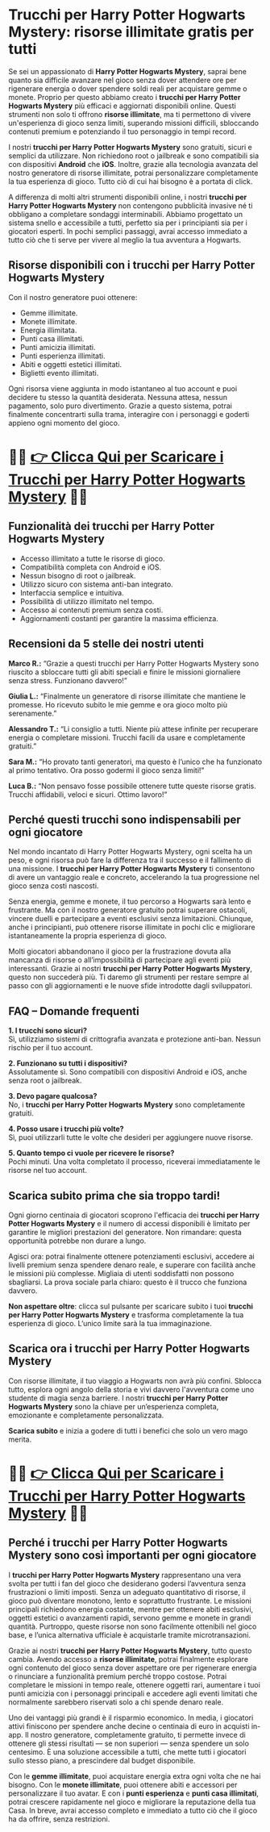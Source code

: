 <h1>Trucchi per Harry Potter Hogwarts Mystery: risorse illimitate gratis per tutti</h1>

<p>Se sei un appassionato di <strong>Harry Potter Hogwarts Mystery</strong>, saprai bene quanto sia difficile avanzare nel gioco senza dover attendere ore per rigenerare energia o dover spendere soldi reali per acquistare gemme o monete. Proprio per questo abbiamo creato i <strong>trucchi per Harry Potter Hogwarts Mystery</strong> più efficaci e aggiornati disponibili online. Questi strumenti non solo ti offrono <strong>risorse illimitate</strong>, ma ti permettono di vivere un'esperienza di gioco senza limiti, superando missioni difficili, sbloccando contenuti premium e potenziando il tuo personaggio in tempi record.</p>

<p>I nostri <strong>trucchi per Harry Potter Hogwarts Mystery</strong> sono gratuiti, sicuri e semplici da utilizzare. Non richiedono root o jailbreak e sono compatibili sia con dispositivi <strong>Android</strong> che <strong>iOS</strong>. Inoltre, grazie alla tecnologia avanzata del nostro generatore di risorse illimitate, potrai personalizzare completamente la tua esperienza di gioco. Tutto ciò di cui hai bisogno è a portata di click.</p>

<p>A differenza di molti altri strumenti disponibili online, i nostri <strong>trucchi per Harry Potter Hogwarts Mystery</strong> non contengono pubblicità invasive né ti obbligano a completare sondaggi interminabili. Abbiamo progettato un sistema snello e accessibile a tutti, perfetto sia per i principianti sia per i giocatori esperti. In pochi semplici passaggi, avrai accesso immediato a tutto ciò che ti serve per vivere al meglio la tua avventura a Hogwarts.</p>

<h2>Risorse disponibili con i trucchi per Harry Potter Hogwarts Mystery</h2>

<p>Con il nostro generatore puoi ottenere:</p>

<ul>
  <li>Gemme illimitate.</li>
  <li>Monete illimitate.</li>
  <li>Energia illimitata.</li>
  <li>Punti casa illimitati.</li>
  <li>Punti amicizia illimitati.</li>
  <li>Punti esperienza illimitati.</li>
  <li>Abiti e oggetti estetici illimitati.</li>
  <li>Biglietti evento illimitati.</li>
</ul>

<p>Ogni risorsa viene aggiunta in modo istantaneo al tuo account e puoi decidere tu stesso la quantità desiderata. Nessuna attesa, nessun pagamento, solo puro divertimento. Grazie a questo sistema, potrai finalmente concentrarti sulla trama, interagire con i personaggi e goderti appieno ogni momento del gioco.</p>

# 🔴🔴 **[👉 Clicca Qui per Scaricare i Trucchi per Harry Potter Hogwarts Mystery](https://tinyurl.com/RiccoLab)** 🔴🔴

<h2>Funzionalità dei trucchi per Harry Potter Hogwarts Mystery</h2>

<ul>
  <li>Accesso illimitato a tutte le risorse di gioco.</li>
  <li>Compatibilità completa con Android e iOS.</li>
  <li>Nessun bisogno di root o jailbreak.</li>
  <li>Utilizzo sicuro con sistema anti-ban integrato.</li>
  <li>Interfaccia semplice e intuitiva.</li>
  <li>Possibilità di utilizzo illimitato nel tempo.</li>
  <li>Accesso ai contenuti premium senza costi.</li>
  <li>Aggiornamenti costanti per garantire la massima efficienza.</li>
</ul>

<h2>Recensioni da 5 stelle dei nostri utenti</h2>

<p><strong>Marco R.:</strong> “Grazie a questi trucchi per Harry Potter Hogwarts Mystery sono riuscito a sbloccare tutti gli abiti speciali e finire le missioni giornaliere senza stress. Funzionano davvero!”</p>

<p><strong>Giulia L.:</strong> “Finalmente un generatore di risorse illimitate che mantiene le promesse. Ho ricevuto subito le mie gemme e ora gioco molto più serenamente.”</p>

<p><strong>Alessandro T.:</strong> “Li consiglio a tutti. Niente più attese infinite per recuperare energia o completare missioni. Trucchi facili da usare e completamente gratuiti.”</p>

<p><strong>Sara M.:</strong> “Ho provato tanti generatori, ma questo è l’unico che ha funzionato al primo tentativo. Ora posso godermi il gioco senza limiti!”</p>

<p><strong>Luca B.:</strong> “Non pensavo fosse possibile ottenere tutte queste risorse gratis. Trucchi affidabili, veloci e sicuri. Ottimo lavoro!”</p>

<h2>Perché questi trucchi sono indispensabili per ogni giocatore</h2>

<p>Nel mondo incantato di Harry Potter Hogwarts Mystery, ogni scelta ha un peso, e ogni risorsa può fare la differenza tra il successo e il fallimento di una missione. I <strong>trucchi per Harry Potter Hogwarts Mystery</strong> ti consentono di avere un vantaggio reale e concreto, accelerando la tua progressione nel gioco senza costi nascosti.</p>

<p>Senza energia, gemme e monete, il tuo percorso a Hogwarts sarà lento e frustrante. Ma con il nostro generatore gratuito potrai superare ostacoli, vincere duelli e partecipare a eventi esclusivi senza limitazioni. Chiunque, anche i principianti, può ottenere risorse illimitate in pochi clic e migliorare istantaneamente la propria esperienza di gioco.</p>

<p>Molti giocatori abbandonano il gioco per la frustrazione dovuta alla mancanza di risorse o all’impossibilità di partecipare agli eventi più interessanti. Grazie ai nostri <strong>trucchi per Harry Potter Hogwarts Mystery</strong>, questo non succederà più. Ti daremo gli strumenti per restare sempre al passo con gli aggiornamenti e le nuove sfide introdotte dagli sviluppatori.</p>

<h2>FAQ – Domande frequenti</h2>

<p><strong>1. I trucchi sono sicuri?</strong><br>
Sì, utilizziamo sistemi di crittografia avanzata e protezione anti-ban. Nessun rischio per il tuo account.</p>

<p><strong>2. Funzionano su tutti i dispositivi?</strong><br>
Assolutamente sì. Sono compatibili con dispositivi Android e iOS, anche senza root o jailbreak.</p>

<p><strong>3. Devo pagare qualcosa?</strong><br>
No, i <strong>trucchi per Harry Potter Hogwarts Mystery</strong> sono completamente gratuiti.</p>

<p><strong>4. Posso usare i trucchi più volte?</strong><br>
Sì, puoi utilizzarli tutte le volte che desideri per aggiungere nuove risorse.</p>

<p><strong>5. Quanto tempo ci vuole per ricevere le risorse?</strong><br>
Pochi minuti. Una volta completato il processo, riceverai immediatamente le risorse nel tuo account.</p>

<h2>Scarica subito prima che sia troppo tardi!</h2>

<p>Ogni giorno centinaia di giocatori scoprono l'efficacia dei <strong>trucchi per Harry Potter Hogwarts Mystery</strong> e il numero di accessi disponibili è limitato per garantire le migliori prestazioni del generatore. Non rimandare: questa opportunità potrebbe non durare a lungo.</p>

<p>Agisci ora: potrai finalmente ottenere potenziamenti esclusivi, accedere ai livelli premium senza spendere denaro reale, e superare con facilità anche le missioni più complesse. Migliaia di utenti soddisfatti non possono sbagliarsi. La prova sociale parla chiaro: questo è il trucco che funziona davvero.</p>

<p><strong>Non aspettare oltre</strong>: clicca sul pulsante per scaricare subito i tuoi <strong>trucchi per Harry Potter Hogwarts Mystery</strong> e trasforma completamente la tua esperienza di gioco. L’unico limite sarà la tua immaginazione.</p>

<h2>Scarica ora i trucchi per Harry Potter Hogwarts Mystery</h2>

<p>Con risorse illimitate, il tuo viaggio a Hogwarts non avrà più confini. Sblocca tutto, esplora ogni angolo della storia e vivi davvero l'avventura come uno studente di magia senza barriere. I nostri <strong>trucchi per Harry Potter Hogwarts Mystery</strong> sono la chiave per un’esperienza completa, emozionante e completamente personalizzata.</p>

<p><strong>Scarica subito</strong> e inizia a godere di tutti i benefici che solo un vero mago merita.</p>

# 🔴🔴 **[👉 Clicca Qui per Scaricare i Trucchi per Harry Potter Hogwarts Mystery](https://tinyurl.com/RiccoLab)** 🔴🔴

<h2>Perché i trucchi per Harry Potter Hogwarts Mystery sono così importanti per ogni giocatore</h2>

<p>I <strong>trucchi per Harry Potter Hogwarts Mystery</strong> rappresentano una vera svolta per tutti i fan del gioco che desiderano godersi l’avventura senza frustrazioni o limiti imposti. Senza un adeguato quantitativo di risorse, il gioco può diventare monotono, lento e soprattutto frustrante. Le missioni principali richiedono energia costante, mentre per ottenere abiti esclusivi, oggetti estetici o avanzamenti rapidi, servono gemme e monete in grandi quantità. Purtroppo, queste risorse non sono facilmente ottenibili nel gioco base, e l’unica alternativa ufficiale è acquistarle tramite microtransazioni.</p>

<p>Grazie ai nostri <strong>trucchi per Harry Potter Hogwarts Mystery</strong>, tutto questo cambia. Avendo accesso a <strong>risorse illimitate</strong>, potrai finalmente esplorare ogni contenuto del gioco senza dover aspettare ore per rigenerare energia o rinunciare a funzionalità premium perché troppo costose. Potrai completare le missioni in tempo reale, ottenere oggetti rari, aumentare i tuoi punti amicizia con i personaggi principali e accedere agli eventi limitati che normalmente sarebbero riservati solo a chi spende denaro reale.</p>

<p>Uno dei vantaggi più grandi è il risparmio economico. In media, i giocatori attivi finiscono per spendere anche decine o centinaia di euro in acquisti in-app. Il nostro generatore, completamente gratuito, ti permette invece di ottenere gli stessi risultati — se non superiori — senza spendere un solo centesimo. È una soluzione accessibile a tutti, che mette tutti i giocatori sullo stesso piano, a prescindere dal budget disponibile.</p>

<p>Con le <strong>gemme illimitate</strong>, puoi acquistare energia extra ogni volta che ne hai bisogno. Con le <strong>monete illimitate</strong>, puoi ottenere abiti e accessori per personalizzare il tuo avatar. E con i <strong>punti esperienza</strong> e <strong>punti casa illimitati</strong>, potrai crescere rapidamente nel gioco e migliorare la reputazione della tua Casa. In breve, avrai accesso completo e immediato a tutto ciò che il gioco ha da offrire, senza restrizioni.</p>

